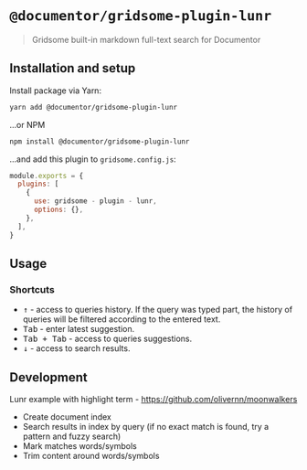# `@documentor/gridsome-plugin-lunr`

> Gridsome built-in markdown full-text search for Documentor

## Installation and setup

Install package via Yarn:

```bash
yarn add @documentor/gridsome-plugin-lunr
```

...or NPM

```bash
npm install @documentor/gridsome-plugin-lunr
```

...and add this plugin to `gridsome.config.js`:

```js
module.exports = {
  plugins: [
    {
      use: gridsome - plugin - lunr,
      options: {},
    },
  ],
}
```

## Usage

### Shortcuts

- <kbd>&uarr;</kbd> - access to queries history. If the query was typed part, the history of queries will be filtered
  according to the entered text.
- <kbd>Tab</kbd> - enter latest suggestion.
- <kbd><kbd>Tab</kbd> + <kbd>Tab</kbd></kbd> - access to queries suggestions.
- <kbd>&darr;</kbd> - access to search results.

## Development

Lunr example with highlight term - https://github.com/olivernn/moonwalkers

- Create document index
- Search results in index by query (if no exact match is found, try a pattern and fuzzy search)
- Mark matches words/symbols
- Trim content around words/symbols
